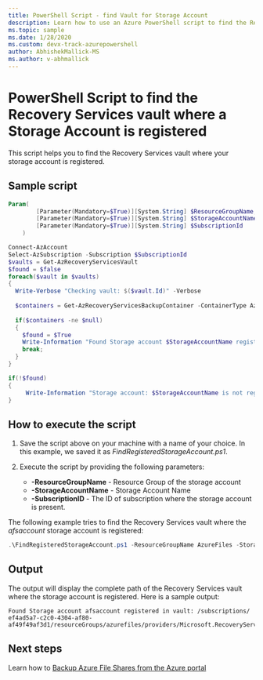 ```yaml
---
title: PowerShell Script - find Vault for Storage Account
description: Learn how to use an Azure PowerShell script to find the Recovery Services vault where your storage account is registered.
ms.topic: sample
ms.date: 1/28/2020 
ms.custom: devx-track-azurepowershell
author: AbhishekMallick-MS
ms.author: v-abhmallick
---
```


# PowerShell Script to find the Recovery Services vault where a Storage Account is registered

This script helps you to find the Recovery Services vault where your storage account is registered.

## Sample script

```powershell
Param(
        [Parameter(Mandatory=$True)][System.String] $ResourceGroupName,
        [Parameter(Mandatory=$True)][System.String] $StorageAccountName,
        [Parameter(Mandatory=$True)][System.String] $SubscriptionId
    )

Connect-AzAccount
Select-AzSubscription -Subscription $SubscriptionId
$vaults = Get-AzRecoveryServicesVault
$found = $false
foreach($vault in $vaults)
{
  Write-Verbose "Checking vault: $($vault.Id)" -Verbose
  
  $containers = Get-AzRecoveryServicesBackupContainer -ContainerType AzureStorage -FriendlyName $StorageAccountName -ResourceGroupName $ResourceGroupName -VaultId $vault.Id -Status Registered
  
  if($containers -ne $null)
  {
    $found = $True
    Write-Information "Found Storage account $StorageAccountName registered in vault: $($vault.Id)" -InformationAction Continue
    break;
  }
}

if(!$found)
{
     Write-Information "Storage account: $StorageAccountName is not registered in any vault of this subscription" -InformationAction Continue
}
```

## How to execute the script

1. Save the script above on your machine with a name of your choice. In this example, we saved it as *FindRegisteredStorageAccount.ps1*.
2. Execute the script by providing the following parameters:

    * **-ResourceGroupName** - Resource Group of the storage account
    * **-StorageAccountName** - Storage Account Name
    * **-SubscriptionID** - The ID of subscription where the storage account is present.

The following example tries to find the Recovery Services vault where the *afsaccount* storage account is registered:

```powershell
.\FindRegisteredStorageAccount.ps1 -ResourceGroupName AzureFiles -StorageAccountName afsaccount -SubscriptionId ef4ad5a7-c2c0-4304-af80-af49f49af3d1
```

## Output

The output will display the complete path of the Recovery Services vault where the storage account is registered. Here is a sample output:

```output
Found Storage account afsaccount registered in vault: /subscriptions/ ef4ad5a7-c2c0-4304-af80-af49f49af3d1/resourceGroups/azurefiles/providers/Microsoft.RecoveryServices/vaults/azurefilesvault123
```

## Next steps

Learn how to [Backup Azure File Shares from the Azure portal](../backup-afs.md)
